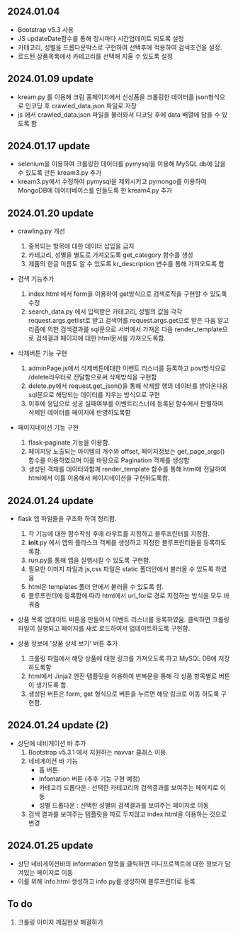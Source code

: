 ## 2024.01.04
- Bootstrap v5.3 사용
- JS updateDate함수를 통해 정시마다 시간업데이트 되도록 설정
- 카테고리, 성별을 드롭다운박스로 구현하여 선택후에 적용하여 검색조건을 설정.
- 로드된 상품목록에서 카테고리를 선택해 지울 수 있도록 설정

## 2024.01.09 update
- kream.py 를 이용해 크림 홈페이지에서 신상품을 크롤링한 데이터를 json형식으로 인코딩 후  crawled_data.json 파일로 저장
- js 에서 crawled_data.json 파일을 불러와서 디코딩 후에 data 배열에 담을 수 있도록 함

## 2024.01.17 update
- selenium을 이용하여 크롤링한 데이터를 pymysql을 이용해 MySQL db에 담을 수 있도록 만든 kream3.py 추가
- kream3.py에서 수정하여 pymysql을 제외시키고 pymongo를 이용하여 MongoDB에 데이터베이스를 만들도록 한 kream4.py 추가

## 2024.01.20 update
- crawling.py 개선
    1. 중복되는 항목에 대한 데이터 삽입을 금지
    2. 카테고리, 성별을 별도로 가져오도록 get_category 함수를 생성
    3. 제품의 한글 이름도 알 수 있도록 kr_description 변수를 통해 가져오도록 함

- 검색 기능추가
    1. index.html 에서 form을 이용하여 get방식으로 검색로직을 구현할 수 있도록 수정
    2. search_data.py 에서 입력받은 카테고리, 성별의 값을 각각 request.args.getlist로 받고 검색어를 request.args.get으로 받은 다음 알고리즘에 의한 검색결과를 sql문으로 서버에서 가져온 다음 render_template으로 검색결과 페이지에 대한 html문서를 가져오도록함.

- 삭제버튼 기능 구현
    1. adminPage.js에서 삭제버튼에대한 이벤트 리스너를 등록하고 post방식으로 /delete라우터로 전달함으로써 삭제방식을 구현함
    2. delete.py에서 request.get_json()을 통해 삭제할 행의 데이터를 받아온다음 sql문으로 해당되는 데이터를 지우는 방식으로 구현
    3. 이후에 응답으로 성공 실패여부를 이벤트리스너에 등록된 함수에서 판별하여 삭제된 데이터를 페이지에 반영하도록함

- 페이지네이션 기능 구현
    1. flask-paginate 기능을 이용함.
    2. 페이지당 노출되는 아이템의 개수와 offset, 페이지정보는 get_page_args() 함수를 이용하였으며 이를 바탕으로 Pagination 객체를 생성함
    3. 생성된 객체를 데이터와함께 render_template 함수를 통해 html에 전달하여 html에서 이를 이용해서 페이지네이션을 구현하도록함.

## 2024.01.24 update
- flask 앱 파일들을 구조화 하여 정리함.
    1. 각 기능에 대한 함수작성 후에 라우트를 지정하고 블루프린터를 지정함.
    2. __init__.py 에서 앱의 플라스크 객체를 생성하고 지정한 블루프린터들을 등록하도록함.
    3. run.py를 통해 앱을 실행시킬 수 있도록 구현함.
    4. 필요한 이미지 파일과 js,css 파일은 static 폴더안에서 불러올 수 있도록 하였음
    5. html은 templates 폴더 안에서 불러올 수 있도록 함.
    6. 블루프린터에 등록함에 따라 html에서 url_for로 경로 지정하는 방식을 모두 바꿔줌

- 상품 목록 업데이트 버튼을 만들어서 이벤트 리스너를 등록하였움. 클릭하면 크롤링 파일이 실행되고 페이지를 새로 로드하여서 업데이트하도록 구현함.

- 상품 정보에 '상품 상세 보기' 버튼 추가
    1. 크롤링 파일에서 해당 상품에 대한 링크를 가져오도록 하고 MySQL DB에 저장하도록함
    2. html에서 Jinja2 엔진 템플릿을 이용하여 반복문을 통해 각 상품 항목별로 버튼이 생기도록 함.
    3. 생성된 버튼은 form, get 형식으로 버튼을 누르면 해당 링크로 이동 하도록 구현함.

## 2024.01.24 update (2)
- 상단에 네비게이션 바 추가
    1. Bootstrap v5.3.1 에서 지원하는 navvar 클래스 이용.
    2. 네비게이션 바 기능
        - 홈 버튼
        - infomation 버튼 (추후 기능 구현 예정)
        - 카테고리 드롭다운 : 선택한 카테고리의 검색결과를 보여주는 페이지로 이동
        - 성별 드롭다운 : 선택한 성별의 검색결과를 보여주는 페이지로 이동
    3. 검색 결과를 보여주는 템플릿을 따로 두지않고 index.html을 이용하는 것으로 변경

## 2024.01.25 update
- 상단 네비게이션바의 information 항목을 클릭하면 미니프로젝트에 대한 정보가 담겨있는 페이지로 이동
- 이를 위해 info.html 생성하고 info.py를 생성하여 블루프린터로 등록

## To do
1. 크롤링 이미지 깨짐현상 해결하기